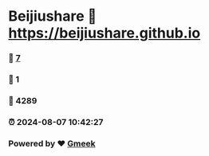 # Beijiushare :link: https://beijiushare.github.io 
### :page_facing_up: [7](https://beijiushare.github.io/tag.html) 
### :speech_balloon: 1 
### :hibiscus: 4289 
### :alarm_clock: 2024-08-07 10:42:27 
### Powered by :heart: [Gmeek](https://github.com/Meekdai/Gmeek)
